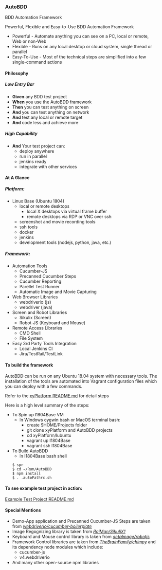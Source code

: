 ### AutoBDD
BDD Automation Framework

Powerful, Flexible and Easy-to-Use BDD Automation Framework

* Powerful - Automate anything you can see on a PC, local or remote, Web or non-Web
* Flexible - Runs on any local desktop or cloud system, single thread or parallel
* Easy-To-Use - Most of the technical steps are simplified into a few single-command actions

#### Philosophy
##### Low Entry Bar

  * **Given** any BDD test project
  * **When** you use the AutoBDD framework
  * **Then** you can test anything on screen
  * **And** you can test anything on network
  * **And** test any local or remote target
  * **And** code less and achieve more

##### High Capability

  * **And** Your test project can:
    * deploy anywhere
    * run in parallel
    * jenkins ready
    * integrate with other services

#### At A Glance
##### Platform:

  * Linux Base (Ubuntu 1804)
    * local or remote desktops
      * local X desktops via virtual frame buffer
      * remote desktops via RDP or VNC over ssh
    * screenshot and movie recording tools
    * ssh tools
    * docker
    * jenkins
    * development tools (nodejs, python, java, etc.)
##### Framework:

  * Automation Tools
    * Cucumber-JS
    * Precanned Cucumber Steps
    * Cucumber Reporting
    * Parellel Test Runner
    * Automatic Image and Movie Capturing
  * Web Browser Libraries
    * webdriverio (js)
    * webdriver (java)
  * Screen and Robot Libraries
    * Sikulix (Screen)
    * Robot-JS (Keyboard and Mouse)
  * Remote Access Libraries
    * CMD Shell
    * File System
  * Easy 3rd Party Tools Integration
    * Local Jenkins CI
    * Jira/TestRail/TestLink

#### To build the framework
AutoBDD can be run on any Ubuntu 18.04 system with necessary tools. The installation of the tools are automated into Vagrant configuration files which you can deploy with a few commands.

Refer to the [xyPlatform README.md](https://github.com/xyteam/xyPlatform) for detail steps

Here is a high level summary of the steps:
  * To Spin up l1804Base VM
    * In Windows cygwin bash or MacOS terminal bash:
      * create $HOME/Projects folder
      * git clone xyPlatform and AutoBDD projects
      * cd xyPlatform/lubuntu
      * vagrant up l1804Base
      * vagrant ssh l1804Base
  * To Build AutoBDD
    * In l1804Base bash shell
    ```
    $ spr
    $ cd ~/Run/AutoBDD
    $ npm install
    $ . .autoPathrc.sh
    ```
  
#### To see example test project in action:

[Example Test Project README.md](./test-projects/webtest-example/README.md)

#### Special Mentions
  * Demo-App application and Precanned Cucumber-JS Steps are taken from *[webdriverio/cucumber-boilerplate](https://github.com/webdriverio/cucumber-boilerplate)*
  * Image Regognizing library is taken from *[RaiMan/SikuliX1](https://github.com/RaiMan/SikuliX1)*
  * Keyboard and Mouse control library is taken from *[octalmage/robotjs](https://github.com/octalmage/robotjs)*
  * Framework Control libraries are taken from *[TheBrainFamily/chimpy](https://github.com/TheBrainFamily/chimpy)* and its dependency node modules which include:
      * cucumber-js
      * v4.webdriverio
  * And many other open-source npm libraries